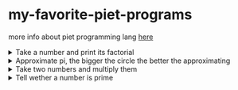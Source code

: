 # my-favorite-piet-programs
more info about piet programming lang [here](https://www.dangermouse.net/esoteric/piet.html)<details><summary>Take a number and print its factorial</summary><img src="https://www.dangermouse.net/esoteric/piet/piet_factorial_big.png"/></details><details><summary>Approximate pi, the bigger the circle the better the approximating</summary><img src="https://www.dangermouse.net/esoteric/piet/piet_pi_big.png"/></details><details><summary>Take two numbers and multiply them</summary><img src="https://www.dangermouse.net/esoteric/piet/adder_big.png"/></details><details><summary>Tell wether a number is prime</summary><img src="https://user-images.githubusercontent.com/61805754/90833096-f9bc2500-e34f-11ea-93ac-e27f943fdf95.png"/></details>
